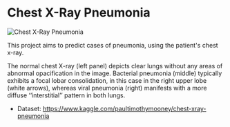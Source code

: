 # Chest X-Ray Pneumonia

![Chest X-Ray Pneumonia](https://imgur.com/pCbeDRY)

This project aims to predict cases of pneumonia, using the patient's chest x-ray.

The normal chest X-ray (left panel) depicts clear lungs without any areas of abnormal opacification in the image. Bacterial pneumonia (middle) typically exhibits a focal lobar consolidation, in this case in the right upper lobe (white arrows), whereas viral pneumonia (right) manifests with a more diffuse ‘‘interstitial’’ pattern in both lungs.

* Dataset:  https://www.kaggle.com/paultimothymooney/chest-xray-pneumonia
